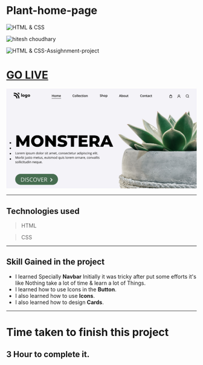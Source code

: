 # Plant-home-page


![HTML & CSS](https://img.shields.io/badge/HTML-CSS-orange)


![hitesh choudhary](https://img.shields.io/badge/Hitesh--Choudhary-Full--stack--JS--bootcamp-red)

![HTML & CSS-Assighnment-project](https://img.shields.io/badge/No--Responsive-Ineuron--Assignment-blue)


# [GO LIVE](https://lcoproject16.netlify.app/)


![Completed Website](thumbnail.png)

***
 ## Technologies used

> HTML

> CSS  
---

## **Skill Gained in the project**

- I learned Specially **Navbar** Initially it was tricky after put some efforts it's like Nothing take a lot of time & learn a lot of Things.
- I  learned how to use Icons in the  **Button**.
- I also learned how to use **Icons**.
- I also learned how to design 
**Cards**.

***
# Time taken to finish this project

  **3 Hour** to complete it.
---
